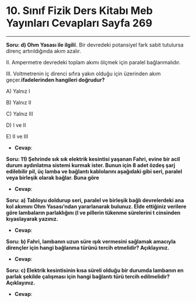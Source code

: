 # 10. Sınıf Fizik Ders Kitabı Meb Yayınları Cevapları Sayfa 269

---

**Soru: d) Ohm Yasası ile ilgili**I. Bir devredeki potansiyel fark sabit tutulursa direnç artırıldığında akım azalır.

 II. Ampermetre devredeki toplam akımı ölçmek için paralel bağlanmalıdır.

 III. Voltmetrenin iç direnci sıfıra yakın olduğu için üzerinden akım geçer.**ifadelerinden hangileri doğrudur?**

A) Yalnız I

 B) Yalnız II

 C) Yalnız III

 D) I ve II

 E) II ve III

-   **Cevap**:

**Soru: 11) Şehrinde sık sık elektrik kesintisi yaşanan Fahri, evine bir acil durum aydınlatma sistemi kurmak ister. Bunun için 8 adet özdeş şarj edilebilir pil, üç lamba ve bağlantı kablolarını aşağıdaki gibi seri, paralel veya birleşik olarak bağlar. Buna göre**

-   **Cevap**:

**Soru: a) Tabloyu doldurup seri, paralel ve birleşik bağlı devrelerdeki ana kol akımını Ohm Yasası’ndan yararlanarak bulunuz. Elde ettiğiniz verilere göre lambaların parlaklığını (l ve pillerin tükenme sürelerini t cinsinden kıyaslayarak yazınız.**

-   **Cevap**:

**Soru: b) Fahri, lambanın uzun süre ışık vermesini sağlamak amacıyla dirençler için hangi bağlanma türünü tercih etmelidir? Açıklayınız.**

-   **Cevap**:

**Soru: c) Elektrik kesintisinin kısa süreli olduğu bir durumda lambanın en parlak şekilde çalışması için hangi bağlantı türü tercih edilmelidir? Açıklayınız.**

-   **Cevap**: